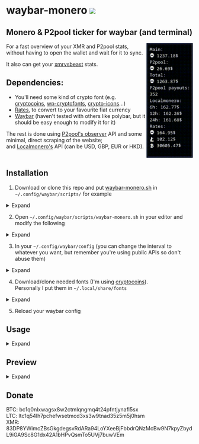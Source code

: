 # waybar-monero ![](https://www.getmonero.org/meta/favicon-32x32.png)

## Monero &amp; P2pool ticker for waybar (and terminal)

<img src="example/example.png" align="right" width="125px"/>

For a fast overview of your XMR and P2pool stats, without having to open the wallet and wait for it to sync.

It also can get your [xmrvsbeast](https://xmrvsbeast.com/p2pool/) stats.

## Dependencies:
- You'll need some kind of crypto font (e.g. [cryptocoins](https://github.com/AllienWorks/cryptocoins/blob/master/webfont/cryptocoins.ttf), [wp-cryptofonts](https://github.com/evgrezanov/wp-cryptofonts/blob/5e598eba70798f20af6970e3c256ff06cbfe88a9/asset/fonts/cryptofont.ttf), [crypto-icons](https://github.com/guardaco/crypto-icons/blob/3f0ddf1352afe40269e4519c4cde6ed4a60a7350/fonts/coins.ttf)...)
- [Rates](https://github.com/lunush/rates), to convert to your favourite fiat currency
- [Waybar](https://github.com/Alexays/Waybar) (haven't tested with others like polybar, but it should be easy enough to modify it for it)

The rest is done using [P2pool's observer](https://p2pool.observer/api) API and some minimal, direct scraping of the website;  
and [Localmonero's](https://localmonero.co/web/ticker?currencyCode=USD) API (can be USD, GBP, EUR or HKD).
<br clear="right"/>

## Installation

1. Download or clone this repo and put [waybar-monero.sh](https://github.com/muvment/waybar-monero/raw/main/waybar-monero.sh) in `~/.config/waybar/scripts/` for example
<details>
  <summary>Expand</summary>
    
- With curl
```bash
# Make directory if needed
mkdir ~/.config/waybar/scripts

# Download the script
curl -LJO 'https://github.com/muvment/waybar-monero/raw/main/waybar-monero.sh'

# Copy the script into your scripts folder
mv waybar-monero.sh ~/.config/waybar/scripts

# Make it executable
chmod +x ~/.config/waybar/scripts/waybar-monero.sh
```
- With git
```bash
# Make directory if needed
mkdir ~/.config/waybar/scripts

# Clone the repo
git clone https://github.com/muvment/waybar-monero

# cd into the cloned folder
cd waybar-monero

# Copy the script into your scripts folder
cp waybar-monero.sh ~/.config/waybar/scripts

# Make it executable
chmod +x ~/.config/waybar/scripts/waybar-monero.sh
cd
```
</details>
    
2. Open `~/.config/waybar/scripts/waybar-monero.sh` in your editor and modify the following
<details>
  <summary>Expand</summary>
    
```bash
# Your wallet address
address=""

# Main account balance (put your personal/primary account balance in XMR here)
main=""

# Currency to be used with localmonero query (can be USD, EUR, GBP or HKD)
currency=""

# Currency symbol to use in display ($, £, €, etc...)
symbol=""

# Crypto symbols
## Monero
m=""
## Other cryptos to show (choose the ones you want)
s1=""
s2=""

## Fetch p2pool balance, unquote the correct one (first is main, second is mini)
#p2pool=$(curl -sS "https://p2pool.observer/payouts/$address"  | grep -Po '(?<=<p><strong>Estimated total:</strong>).*?(?<=XMR</p>)' | awk '{print $1}')
#p2pool=$(curl -sS "https://mini.p2pool.observer/payouts/$address" | grep -Po '(?<=<p><strong>Estimated total:</strong>).*?(?<=XMR</p>)' | awk '{print $1}')
```
</details>

3. In your `~/.config/waybar/config` (you can change the interval to whatever you want, but remember you're using public APIs so don't abuse them)
<details>
  <summary>Expand</summary>
    
```json    
"custom/crypto": {
    "format": "",
    "return-type": "json",
    "format-alt": "{}",
    "interval": 3600,
    "exec": "$HOME/.config/waybar/scripts/waybar-monero.sh w",
    "tooltip":true
    },
```
</details>

4. Download/clone needed fonts (I'm using [cryptocoins](https://github.com/AllienWorks/cryptocoins/blob/master/webfont/cryptocoins.ttf)).  
Personally I put them in `~/.local/share/fonts`
<details>
  <summary>Expand</summary>
    
```bash
# Download the fonts
curl -LJO 'https://github.com/AllienWorks/cryptocoins/blob/master/webfont/cryptocoins.ttf?raw=true'
# Copy them to your fonts folder
cp cryptofont.ttf ~/.local/share/fonts
# Reload font cache
fc-cache -f -v
```
</details>

5. Reload your waybar config

## Usage
<details>
  <summary>Expand</summary>
    
```bash
# Waybar output
./waybar-monero.sh w
# Terminal output (if you want to use it in your terminal)
./waybar-monero.sh t
```
</details>

## Preview
<details>
  <summary>Expand</summary>
    
![](example/example.gif)
</details>

## Donate
BTC: bc1q0nlxwagsx8w2ctmlqngmq4t24pfntjynafl5sx  
LTC: ltc1q54lh7pchefwsetmcd3xs3w9tnad35z5m5j0hsm  
XMR: 83DP8YWimcZBsGkgdegsvRdARa94LoYXeeBjFbbdrQNzMcBw9N7kpyZbydL9iGA9Sc8G1dx42A1bHPvQsmTo5UVj7buwVEm
